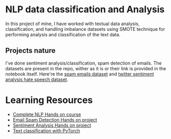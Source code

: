 # NLP data classification and Analysis

In this project of mine, I have worked with textual data analysis, classification, and handling imbalance datasets using SMOTE technique for performing analysis and classification of the text data.

## Projects nature

I've done sentiment analysis/classification, spam detection of emails. The datasets are present in the repo, wither as it is or their link is provided in the notebook itself. Here're the [spam emails dataset](https://www.kaggle.com/datasets/chandramoulinaidu/spam-classification-for-basic-nlp "Dataset") and [twitter sentiment analysis hate speech dataset](https://www.kaggle.com/datasets/fawadawan/twitter-hate-speech-sentiment-analysis "Dataset").

# Learning Resources

* [Complete NLP Hands on course](https://youtu.be/M7SWr5xObkA?si=PFIts8OLjQvgYcG- "Video")
* [Email Spam Detection Hands on project](https://youtu.be/hOuvYcw_sVQ?si=obZIXosmFyUFCab2 "Video")
* [Sentiment Analysis Hands on project](https://youtu.be/e0WW5w13V64?si=hN_HawQfjIG3KQCS "Video")
* [Text classification with PyTorch](https://medium.com/@mzeynali01/building-a-text-classification-model-with-pytorch-lightning-a-deep-dive-7a262cb5784b "Blog")
